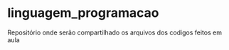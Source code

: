 # linguagem_programacao
Repositório onde serão compartilhado os arquivos dos codigos feitos em aula
